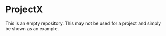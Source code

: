 # ProjectX
This is an empty repository.
This may not be used for a project and simply be shown as an example.
